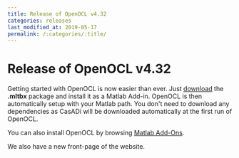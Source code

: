 ```yaml
---
title: Release of OpenOCL v4.32
categories: releases
last_modified_at: 2019-05-17
permalink: /:categories/:title/
---
```


# Release of OpenOCL v4.32

Getting started with OpenOCL is now easier than ever. Just [download](/get-started/) the **.mltbx** package 
and install it as a Matlab Add-in. OpenOCL is then automatically setup with your Matlab path.
You don't need to download any dependencies as CasADi will be downloaded automatically at the first run of OpenOCL. 

You can also install OpenOCL by browsing [Matlab Add-Ons](https://de.mathworks.com/help/matlab/matlab_env/get-add-ons.html).

We also have a new front-page of the website.  
